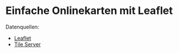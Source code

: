 # Einfache Onlinekarten mit Leaflet

Datenquellen:

- [Leaflet](https://leafletjs.com/)
- [Tile Server](https://wiki.openstreetmap.org/wiki/Raster_tiles)


